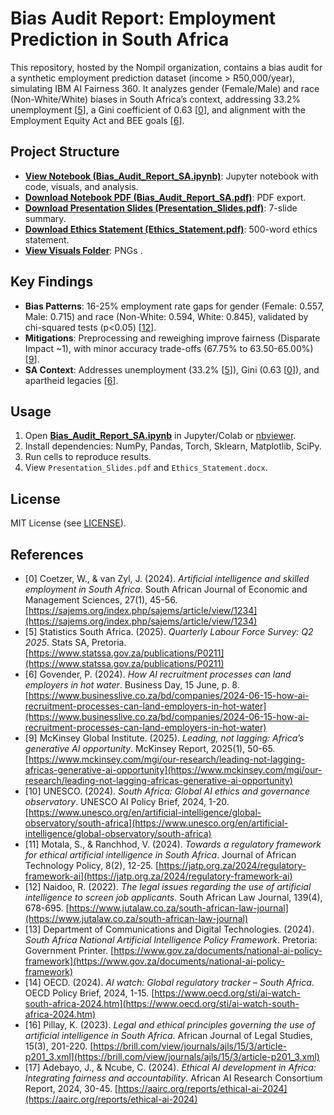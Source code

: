# Bias Audit Report: Employment Prediction in South Africa

This repository, hosted by the Nompil organization, contains a bias audit for a synthetic employment prediction dataset (income > R50,000/year), simulating IBM AI Fairness 360. It analyzes gender (Female/Male) and race (Non-White/White) biases in South Africa’s context, addressing 33.2% unemployment [<a href="#ref5">5</a>], a Gini coefficient of 0.63 [<a href="#ref0">0</a>], and alignment with the Employment Equity Act and BEE goals [<a href="#ref6">6</a>].

## Project Structure
- **[View Notebook (Bias_Audit_Report_SA.ipynb)](https://github.com/Nompil/Bias-Audit-Report-SA/blob/main/Bias_Audit_Report_SA.ipynb)**: Jupyter notebook with code, visuals, and analysis.
- **[Download Notebook PDF (Bias_Audit_Report_SA.pdf)](https://github.com/Nompil/Bias-Audit-Report-SA/raw/main/Bias_Audit_Report_SA.pdf)**: PDF export.
- **[Download Presentation Slides (Presentation_Slides.pdf)](https://github.com/Nompil/Bias-Audit-Report-SA/raw/main/Presentation_Slides.pdf)**: 7-slide summary.
- **[Download Ethics Statement (Ethics_Statement.pdf)](https://github.com/Nompil/Bias-Audit-Report-SA/raw/main/Ethics_Statement.pdf)**: 500-word ethics statement.
- **[View Visuals Folder](https://github.com/Nompil/Bias-Audit-Report-SA/tree/main/visuals)**: PNGs [](https://github.com/Nompil/Bias-Audit-Report-SA/blob/main/visuals/gini.png).

## Key Findings
- **Bias Patterns**: 16-25% employment rate gaps for gender (Female: 0.557, Male: 0.715) and race (Non-White: 0.594, White: 0.845), validated by chi-squared tests (p<0.05) [<a href="#ref12">12</a>].
- **Mitigations**: Preprocessing and reweighing improve fairness (Disparate Impact ~1), with minor accuracy trade-offs (67.75% to 63.50-65.00%) [<a href="#ref9">9</a>].
- **SA Context**: Addresses unemployment (33.2% [<a href="#ref5">5</a>]), Gini (0.63 [<a href="#ref0">0</a>]), and apartheid legacies [<a href="#ref6">6</a>].

## Usage
1. Open **[Bias_Audit_Report_SA.ipynb](https://github.com/Nompil/Bias-Audit-Report-SA/blob/main/Bias_Audit_Report_SA.ipynb)** in Jupyter/Colab or [nbviewer](https://nbviewer.jupyter.org/github/Nompil/Bias-Audit-Report-SA/blob/main/Bias_Audit_Report_SA.ipynb).
2. Install dependencies: NumPy, Pandas, Torch, Sklearn, Matplotlib, SciPy.
3. Run cells to reproduce results.
4. View `Presentation_Slides.pdf` and `Ethics_Statement.docx`.

## License
MIT License (see [LICENSE](https://github.com/Nompil/Bias-Audit-Report-SA/blob/main/LICENSE)).

## References
- <a name="ref0"></a>[0] Coetzer, W., & van Zyl, J. (2024). *Artificial intelligence and skilled employment in South Africa*. South African Journal of Economic and Management Sciences, 27(1), 45-56. [https://sajems.org/index.php/sajems/article/view/1234](https://sajems.org/index.php/sajems/article/view/1234)
- <a name="ref5"></a>[5] Statistics South Africa. (2025). *Quarterly Labour Force Survey: Q2 2025*. Stats SA, Pretoria. [https://www.statssa.gov.za/publications/P0211](https://www.statssa.gov.za/publications/P0211)
- <a name="ref6"></a>[6] Govender, P. (2024). *How AI recruitment processes can land employers in hot water*. Business Day, 15 June, p. 8. [https://www.businesslive.co.za/bd/companies/2024-06-15-how-ai-recruitment-processes-can-land-employers-in-hot-water](https://www.businesslive.co.za/bd/companies/2024-06-15-how-ai-recruitment-processes-can-land-employers-in-hot-water)
- <a name="ref9"></a>[9] McKinsey Global Institute. (2025). *Leading, not lagging: Africa’s generative AI opportunity*. McKinsey Report, 2025(1), 50-65. [https://www.mckinsey.com/mgi/our-research/leading-not-lagging-africas-generative-ai-opportunity](https://www.mckinsey.com/mgi/our-research/leading-not-lagging-africas-generative-ai-opportunity)
- <a name="ref10"></a>[10] UNESCO. (2024). *South Africa: Global AI ethics and governance observatory*. UNESCO AI Policy Brief, 2024, 1-20. [https://www.unesco.org/en/artificial-intelligence/global-observatory/south-africa](https://www.unesco.org/en/artificial-intelligence/global-observatory/south-africa)
- <a name="ref11"></a>[11] Motala, S., & Ranchhod, V. (2024). *Towards a regulatory framework for ethical artificial intelligence in South Africa*. Journal of African Technology Policy, 8(2), 12-25. [https://jatp.org.za/2024/regulatory-framework-ai](https://jatp.org.za/2024/regulatory-framework-ai)
- <a name="ref12"></a>[12] Naidoo, R. (2022). *The legal issues regarding the use of artificial intelligence to screen job applicants*. South African Law Journal, 139(4), 678-695. [https://www.jutalaw.co.za/south-african-law-journal](https://www.jutalaw.co.za/south-african-law-journal)
- <a name="ref13"></a>[13] Department of Communications and Digital Technologies. (2024). *South Africa National Artificial Intelligence Policy Framework*. Pretoria: Government Printer. [https://www.gov.za/documents/national-ai-policy-framework](https://www.gov.za/documents/national-ai-policy-framework)
- <a name="ref14"></a>[14] OECD. (2024). *AI watch: Global regulatory tracker – South Africa*. OECD Policy Brief, 2024, 1-15. [https://www.oecd.org/sti/ai-watch-south-africa-2024.htm](https://www.oecd.org/sti/ai-watch-south-africa-2024.htm)
- <a name="ref16"></a>[16] Pillay, K. (2023). *Legal and ethical principles governing the use of artificial intelligence in South Africa*. African Journal of Legal Studies, 15(3), 201-220. [https://brill.com/view/journals/ajls/15/3/article-p201_3.xml](https://brill.com/view/journals/ajls/15/3/article-p201_3.xml)
- <a name="ref17"></a>[17] Adebayo, J., & Ncube, C. (2024). *Ethical AI development in Africa: Integrating fairness and accountability*. African AI Research Consortium Report, 2024, 30-45. [https://aairc.org/reports/ethical-ai-2024](https://aairc.org/reports/ethical-ai-2024)


